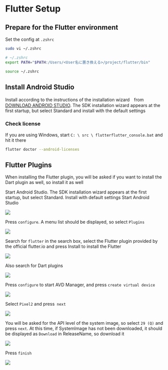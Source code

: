 # Flutter Setup

## Prepare for the Flutter environment

Set the config at `.zshrc`

```bash
sudo vi ~/.zshrc

# ~/.zshrc
export PATH="$PATH:/Users/<User名に置き換える>/project/flutter/bin"

source ~/.zshrc
```

## Install Android Studio

Install according to the instructions of the installation wizard　from [DOWNLOAD ANDROID STUDIO](https://developer.android.com/studio/?hl=ja). The SDK installation wizard appears at the first startup, but select Standard and install with the default settings

### Check license

If you are using Windows, start `C: \ src \ flutterflutter_console.bat` and hit it there

```bash
flutter doctor --android-licenses
```

## Flutter Plugins

When installing the Flutter plugin, you will be asked if you want to install the Dart plugin as well, so install it as well

Start Android Studio. The SDK installation wizard appears at the first startup, but select Standard. Install with default settings Start Android Studio

![](https://i.imgur.com/1Eqwm4n.jpg)

Press `configure`. A menu list should be displayed, so select `Plugins`

![](https://i.imgur.com/NI9E46H.jpg)

Search for `flutter` in the search box, select the Flutter plugin provided by the official flutter.io and press Install to install the Flutter

![](https://i.imgur.com/bSPTVY5.png)

Also search for Dart plugins

![](https://i.imgur.com/3uZ1lPx.png)

Press `configure` to start AVD Manager, and press `create virtual device`

![](https://i.imgur.com/V1ljhWf.jpg)

Select `Pixel2` and press` next`

![](https://i.imgur.com/Zok0WgT.jpg)

You will be asked for the API level of the system image, so select `29 (Q)` and press `next`. At this time, if SystemImage has not been downloaded, it should be displayed as `Download` in ReleaseName, so download it

![](https://i.imgur.com/fQDeoIp.jpg)

Press `finish`

![](https://i.imgur.com/DEVlzLk.jpg)
